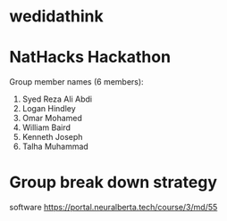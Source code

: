 # wedidathink

# NatHacks Hackathon

Group member names (6 members):
1. Syed Reza Ali Abdi
2. Logan Hindley
3. Omar Mohamed
4. William Baird
5. Kenneth Joseph 
6. Talha Muhammad

# Group break down strategy

software 
https://portal.neuralberta.tech/course/3/md/55
